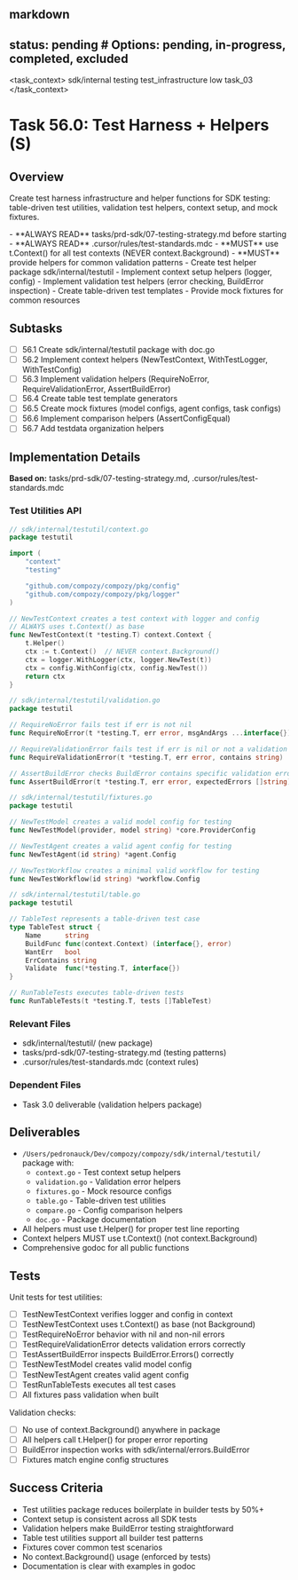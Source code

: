 ## markdown

## status: pending # Options: pending, in-progress, completed, excluded

<task_context>
<domain>sdk/internal</domain>
<type>testing</type>
<scope>test_infrastructure</scope>
<complexity>low</complexity>
<dependencies>task_03</dependencies>
</task_context>

# Task 56.0: Test Harness + Helpers (S)

## Overview

Create test harness infrastructure and helper functions for SDK testing: table-driven test utilities, validation test helpers, context setup, and mock fixtures.

<critical>
- **ALWAYS READ** tasks/prd-sdk/07-testing-strategy.md before starting
- **ALWAYS READ** .cursor/rules/test-standards.mdc
- **MUST** use t.Context() for all test contexts (NEVER context.Background)
- **MUST** provide helpers for common validation patterns
</critical>

<requirements>
- Create test helper package sdk/internal/testutil
- Implement context setup helpers (logger, config)
- Implement validation test helpers (error checking, BuildError inspection)
- Create table-driven test templates
- Provide mock fixtures for common resources
</requirements>

## Subtasks

- [ ] 56.1 Create sdk/internal/testutil package with doc.go
- [ ] 56.2 Implement context helpers (NewTestContext, WithTestLogger, WithTestConfig)
- [ ] 56.3 Implement validation helpers (RequireNoError, RequireValidationError, AssertBuildError)
- [ ] 56.4 Create table test template generators
- [ ] 56.5 Create mock fixtures (model configs, agent configs, task configs)
- [ ] 56.6 Implement comparison helpers (AssertConfigEqual)
- [ ] 56.7 Add testdata organization helpers

## Implementation Details

**Based on:** tasks/prd-sdk/07-testing-strategy.md, .cursor/rules/test-standards.mdc

### Test Utilities API

```go
// sdk/internal/testutil/context.go
package testutil

import (
    "context"
    "testing"

    "github.com/compozy/compozy/pkg/config"
    "github.com/compozy/compozy/pkg/logger"
)

// NewTestContext creates a test context with logger and config
// ALWAYS uses t.Context() as base
func NewTestContext(t *testing.T) context.Context {
    t.Helper()
    ctx := t.Context()  // NEVER context.Background()
    ctx = logger.WithLogger(ctx, logger.NewTest(t))
    ctx = config.WithConfig(ctx, config.NewTest())
    return ctx
}

// sdk/internal/testutil/validation.go
package testutil

// RequireNoError fails test if err is not nil
func RequireNoError(t *testing.T, err error, msgAndArgs ...interface{})

// RequireValidationError fails test if err is nil or not a validation error
func RequireValidationError(t *testing.T, err error, contains string)

// AssertBuildError checks BuildError contains specific validation errors
func AssertBuildError(t *testing.T, err error, expectedErrors []string)

// sdk/internal/testutil/fixtures.go
package testutil

// NewTestModel creates a valid model config for testing
func NewTestModel(provider, model string) *core.ProviderConfig

// NewTestAgent creates a valid agent config for testing
func NewTestAgent(id string) *agent.Config

// NewTestWorkflow creates a minimal valid workflow for testing
func NewTestWorkflow(id string) *workflow.Config

// sdk/internal/testutil/table.go
package testutil

// TableTest represents a table-driven test case
type TableTest struct {
    Name      string
    BuildFunc func(context.Context) (interface{}, error)
    WantErr   bool
    ErrContains string
    Validate  func(*testing.T, interface{})
}

// RunTableTests executes table-driven tests
func RunTableTests(t *testing.T, tests []TableTest)
```

### Relevant Files

- sdk/internal/testutil/ (new package)
- tasks/prd-sdk/07-testing-strategy.md (testing patterns)
- .cursor/rules/test-standards.mdc (context rules)

### Dependent Files

- Task 3.0 deliverable (validation helpers package)

## Deliverables

- `/Users/pedronauck/Dev/compozy/compozy/sdk/internal/testutil/` package with:
  - `context.go` - Test context setup helpers
  - `validation.go` - Validation error helpers
  - `fixtures.go` - Mock resource configs
  - `table.go` - Table-driven test utilities
  - `compare.go` - Config comparison helpers
  - `doc.go` - Package documentation
- All helpers must use t.Helper() for proper test line reporting
- Context helpers MUST use t.Context() (not context.Background)
- Comprehensive godoc for all public functions

## Tests

Unit tests for test utilities:
- [ ] TestNewTestContext verifies logger and config in context
- [ ] TestNewTestContext uses t.Context() as base (not Background)
- [ ] TestRequireNoError behavior with nil and non-nil errors
- [ ] TestRequireValidationError detects validation errors correctly
- [ ] TestAssertBuildError inspects BuildError.Errors() correctly
- [ ] TestNewTestModel creates valid model config
- [ ] TestNewTestAgent creates valid agent config
- [ ] TestRunTableTests executes all test cases
- [ ] All fixtures pass validation when built

Validation checks:
- [ ] No use of context.Background() anywhere in package
- [ ] All helpers call t.Helper() for proper error reporting
- [ ] BuildError inspection works with sdk/internal/errors.BuildError
- [ ] Fixtures match engine config structures

## Success Criteria

- Test utilities package reduces boilerplate in builder tests by 50%+
- Context setup is consistent across all SDK tests
- Validation helpers make BuildError testing straightforward
- Table test utilities support all builder test patterns
- Fixtures cover common test scenarios
- No context.Background() usage (enforced by tests)
- Documentation is clear with examples in godoc
